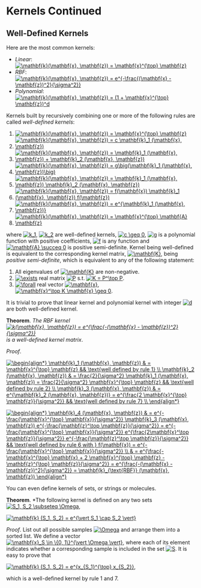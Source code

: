 # Kernels Continued

## Well-Defined Kernels

Here are the most common kernels:

- *Linear*: <a href="https://www.codecogs.com/eqnedit.php?latex=\mathbf{k}(\mathbf{x},&space;\mathbf{z})&space;=&space;\mathbf{x}^{\top}&space;\mathbf{z}" target="_blank"><img src="https://latex.codecogs.com/gif.latex?\mathbf{k}(\mathbf{x},&space;\mathbf{z})&space;=&space;\mathbf{x}^{\top}&space;\mathbf{z}" title="\mathbf{k}(\mathbf{x}, \mathbf{z}) = \mathbf{x}^{\top} \mathbf{z}" /></a>
- *RBF*: <a href="https://www.codecogs.com/eqnedit.php?latex=\mathbf{k}(\mathbf{x},&space;\mathbf{z})&space;=&space;e^{-\frac{(\mathbf{x}&space;-&space;\mathbf{z})^2}{\sigma^2}}" target="_blank"><img src="https://latex.codecogs.com/gif.latex?\mathbf{k}(\mathbf{x},&space;\mathbf{z})&space;=&space;e^{-\frac{(\mathbf{x}&space;-&space;\mathbf{z})^2}{\sigma^2}}" title="\mathbf{k}(\mathbf{x}, \mathbf{z}) = e^{-\frac{(\mathbf{x} - \mathbf{z})^2}{\sigma^2}}" /></a>
- *Polynomial*: <a href="https://www.codecogs.com/eqnedit.php?latex=\mathbf{k}(\mathbf{x},&space;\mathbf{z})&space;=&space;(1&space;&plus;&space;\mathbf{x}^{\top}&space;\mathbf{z})^d" target="_blank"><img src="https://latex.codecogs.com/gif.latex?\mathbf{k}(\mathbf{x},&space;\mathbf{z})&space;=&space;(1&space;&plus;&space;\mathbf{x}^{\top}&space;\mathbf{z})^d" title="\mathbf{k}(\mathbf{x}, \mathbf{z}) = (1 + \mathbf{x}^{\top} \mathbf{z})^d" /></a>

Kernels built by recursively combining one or more of the following rules are called *well-defined kernels*:

1. <a href="https://www.codecogs.com/eqnedit.php?latex=\mathbf{k}(\mathbf{x},&space;\mathbf{z})&space;=&space;\mathbf{x}^{\top}&space;\mathbf{z}" target="_blank"><img src="https://latex.codecogs.com/gif.latex?\mathbf{k}(\mathbf{x},&space;\mathbf{z})&space;=&space;\mathbf{x}^{\top}&space;\mathbf{z}" title="\mathbf{k}(\mathbf{x}, \mathbf{z}) = \mathbf{x}^{\top} \mathbf{z}" /></a>
2. <a href="https://www.codecogs.com/eqnedit.php?latex=\mathbf{k}(\mathbf{x},&space;\mathbf{z})&space;=&space;c&space;\mathbf{k}_1&space;(\mathbf{x},&space;\mathbf{z})" target="_blank"><img src="https://latex.codecogs.com/gif.latex?\mathbf{k}(\mathbf{x},&space;\mathbf{z})&space;=&space;c&space;\mathbf{k}_1&space;(\mathbf{x},&space;\mathbf{z})" title="\mathbf{k}(\mathbf{x}, \mathbf{z}) = c \mathbf{k}_1 (\mathbf{x}, \mathbf{z})" /></a>
3. <a href="https://www.codecogs.com/eqnedit.php?latex=\mathbf{k}(\mathbf{x},&space;\mathbf{z})&space;=&space;\mathbf{k}_1&space;(\mathbf{x},&space;\mathbf{z})&space;&plus;&space;\mathbf{k}_2&space;(\mathbf{x},&space;\mathbf{z})" target="_blank"><img src="https://latex.codecogs.com/gif.latex?\mathbf{k}(\mathbf{x},&space;\mathbf{z})&space;=&space;\mathbf{k}_1&space;(\mathbf{x},&space;\mathbf{z})&space;&plus;&space;\mathbf{k}_2&space;(\mathbf{x},&space;\mathbf{z})" title="\mathbf{k}(\mathbf{x}, \mathbf{z}) = \mathbf{k}_1 (\mathbf{x}, \mathbf{z}) + \mathbf{k}_2 (\mathbf{x}, \mathbf{z})" /></a>
4. <a href="https://www.codecogs.com/eqnedit.php?latex=\mathbf{k}(\mathbf{x},&space;\mathbf{z})&space;=&space;g\big(\mathbf{k}_1&space;(\mathbf{x},&space;\mathbf{z})\big)" target="_blank"><img src="https://latex.codecogs.com/gif.latex?\mathbf{k}(\mathbf{x},&space;\mathbf{z})&space;=&space;g\big(\mathbf{k}_1&space;(\mathbf{x},&space;\mathbf{z})\big)" title="\mathbf{k}(\mathbf{x}, \mathbf{z}) = g\big(\mathbf{k}_1 (\mathbf{x}, \mathbf{z})\big)" /></a>
5. <a href="https://www.codecogs.com/eqnedit.php?latex=\mathbf{k}(\mathbf{x},&space;\mathbf{z})&space;=&space;\mathbf{k}_1&space;(\mathbf{x},&space;\mathbf{z})&space;\mathbf{k}_2&space;(\mathbf{x},&space;\mathbf{z})" target="_blank"><img src="https://latex.codecogs.com/gif.latex?\mathbf{k}(\mathbf{x},&space;\mathbf{z})&space;=&space;\mathbf{k}_1&space;(\mathbf{x},&space;\mathbf{z})&space;\mathbf{k}_2&space;(\mathbf{x},&space;\mathbf{z})" title="\mathbf{k}(\mathbf{x}, \mathbf{z}) = \mathbf{k}_1 (\mathbf{x}, \mathbf{z}) \mathbf{k}_2 (\mathbf{x}, \mathbf{z})" /></a>
6. <a href="https://www.codecogs.com/eqnedit.php?latex=\mathbf{k}(\mathbf{x},&space;\mathbf{z})&space;=&space;f(\mathbf{x})&space;\mathbf{k}_1&space;(\mathbf{x},&space;\mathbf{z})&space;f(\mathbf{z})" target="_blank"><img src="https://latex.codecogs.com/gif.latex?\mathbf{k}(\mathbf{x},&space;\mathbf{z})&space;=&space;f(\mathbf{x})&space;\mathbf{k}_1&space;(\mathbf{x},&space;\mathbf{z})&space;f(\mathbf{z})" title="\mathbf{k}(\mathbf{x}, \mathbf{z}) = f(\mathbf{x}) \mathbf{k}_1 (\mathbf{x}, \mathbf{z}) f(\mathbf{z})" /></a>
7. <a href="https://www.codecogs.com/eqnedit.php?latex=\mathbf{k}(\mathbf{x},&space;\mathbf{z})&space;=&space;e^{\mathbf{k}_1&space;(\mathbf{x},&space;\mathbf{z})}" target="_blank"><img src="https://latex.codecogs.com/gif.latex?\mathbf{k}(\mathbf{x},&space;\mathbf{z})&space;=&space;e^{\mathbf{k}_1&space;(\mathbf{x},&space;\mathbf{z})}" title="\mathbf{k}(\mathbf{x}, \mathbf{z}) = e^{\mathbf{k}_1 (\mathbf{x}, \mathbf{z})}" /></a>
8. <a href="https://www.codecogs.com/eqnedit.php?latex=\mathbf{k}(\mathbf{x},&space;\mathbf{z})&space;=&space;\mathbf{x}^{\top}&space;\mathbf{A}&space;\mathbf{z}" target="_blank"><img src="https://latex.codecogs.com/gif.latex?\mathbf{k}(\mathbf{x},&space;\mathbf{z})&space;=&space;\mathbf{x}^{\top}&space;\mathbf{A}&space;\mathbf{z}" title="\mathbf{k}(\mathbf{x}, \mathbf{z}) = \mathbf{x}^{\top} \mathbf{A} \mathbf{z}" /></a>

where <a href="https://www.codecogs.com/eqnedit.php?latex=k_1" target="_blank"><img src="https://latex.codecogs.com/gif.latex?k_1" title="k_1" /></a>, <a href="https://www.codecogs.com/eqnedit.php?latex=k_2" target="_blank"><img src="https://latex.codecogs.com/gif.latex?k_2" title="k_2" /></a> are well-defined kernels, <a href="https://www.codecogs.com/eqnedit.php?latex=c&space;\geq&space;0" target="_blank"><img src="https://latex.codecogs.com/gif.latex?c&space;\geq&space;0" title="c \geq 0" /></a>, <a href="https://www.codecogs.com/eqnedit.php?latex=g" target="_blank"><img src="https://latex.codecogs.com/gif.latex?g" title="g" /></a> is a polynomial function with positive coefficients, <a href="https://www.codecogs.com/eqnedit.php?latex=f" target="_blank"><img src="https://latex.codecogs.com/gif.latex?f" title="f" /></a> is any function and <a href="https://www.codecogs.com/eqnedit.php?latex=\mathbf{A}&space;\succeq&space;0" target="_blank"><img src="https://latex.codecogs.com/gif.latex?\mathbf{A}&space;\succeq&space;0" title="\mathbf{A} \succeq 0" /></a> is positive semi-definite. Kernel being well-defined is equivalent to the corresponding kernel matrix, <a href="https://www.codecogs.com/eqnedit.php?latex=\mathbf{K}" target="_blank"><img src="https://latex.codecogs.com/gif.latex?\mathbf{K}" title="\mathbf{K}" /></a>, being *positive semi-definite*, which is equivalent to any of the following statement:

1. All eigenvalues of <a href="https://www.codecogs.com/eqnedit.php?latex=\mathbf{K}" target="_blank"><img src="https://latex.codecogs.com/gif.latex?\mathbf{K}" title="\mathbf{K}" /></a> are non-negative.
2. <a href="https://www.codecogs.com/eqnedit.php?latex=\exists" target="_blank"><img src="https://latex.codecogs.com/gif.latex?\exists" title="\exists" /></a> real matrix <a href="https://www.codecogs.com/eqnedit.php?latex=P" target="_blank"><img src="https://latex.codecogs.com/gif.latex?P" title="P" /></a> s.t. <a href="https://www.codecogs.com/eqnedit.php?latex=K&space;=&space;P^\top&space;P" target="_blank"><img src="https://latex.codecogs.com/gif.latex?K&space;=&space;P^\top&space;P" title="K = P^\top P" /></a>.
3. <a href="https://www.codecogs.com/eqnedit.php?latex=\forall" target="_blank"><img src="https://latex.codecogs.com/gif.latex?\forall" title="\forall" /></a> real vector <a href="https://www.codecogs.com/eqnedit.php?latex=\mathbf{x}" target="_blank"><img src="https://latex.codecogs.com/gif.latex?\mathbf{x}" title="\mathbf{x}" /></a>, <a href="https://www.codecogs.com/eqnedit.php?latex=\mathbf{x}^\top&space;K&space;\mathbf{x}&space;\geq&space;0" target="_blank"><img src="https://latex.codecogs.com/gif.latex?\mathbf{x}^\top&space;K&space;\mathbf{x}&space;\geq&space;0" title="\mathbf{x}^\top K \mathbf{x} \geq 0" /></a>.

It is trivial to prove that linear kernel and polynomial kernel with integer <a href="https://www.codecogs.com/eqnedit.php?latex=d" target="_blank"><img src="https://latex.codecogs.com/gif.latex?d" title="d" /></a> are both well-defined kernel.

**Theorem**. *The RBF kernel <a href="https://www.codecogs.com/eqnedit.php?latex=k(\mathbf{x},&space;\mathbf{z})&space;=&space;e^{\frac{-(\mathbf{x}&space;-&space;\mathbf{z})^2}{\sigma^2}}" target="_blank"><img src="https://latex.codecogs.com/gif.latex?k(\mathbf{x},&space;\mathbf{z})&space;=&space;e^{\frac{-(\mathbf{x}&space;-&space;\mathbf{z})^2}{\sigma^2}}" title="k(\mathbf{x}, \mathbf{z}) = e^{\frac{-(\mathbf{x} - \mathbf{z})^2}{\sigma^2}}" /></a> is a well-defined kernel matrix*.

*Proof*.

<a href="https://www.codecogs.com/eqnedit.php?latex=\begin{align*}&space;\mathbf{k}_1&space;(\mathbf{x},&space;\mathbf{z})&space;&&space;=&space;\mathbf{x}^{\top}&space;\mathbf{z}&space;&&&space;\text{well&space;defined&space;by&space;rule&space;1}&space;\\&space;\mathbf{k}_2&space;(\mathbf{x},&space;\mathbf{z})&space;&&space;=&space;\frac{2}{\sigma^2}&space;\mathbf{k}_1&space;(\mathbf{x},&space;\mathbf{z})&space;=&space;\frac{2}{\sigma^2}&space;\mathbf{x}^{\top}&space;\mathbf{z}&space;&&&space;\text{well&space;defined&space;by&space;rule&space;2}&space;\\&space;\mathbf{k}_3&space;(\mathbf{x},&space;\mathbf{z})&space;&&space;=&space;e^{\mathbf{k}_2&space;(\mathbf{x},&space;\mathbf{z})}&space;=&space;e^{\frac{2&space;\mathbf{x}^{\top}&space;\mathbf{z}}{\sigma^2}}&space;&&&space;\text{well&space;defined&space;by&space;rule&space;7}&space;\\&space;\end{align*}" target="_blank"><img src="https://latex.codecogs.com/gif.latex?\begin{align*}&space;\mathbf{k}_1&space;(\mathbf{x},&space;\mathbf{z})&space;&&space;=&space;\mathbf{x}^{\top}&space;\mathbf{z}&space;&&&space;\text{well&space;defined&space;by&space;rule&space;1}&space;\\&space;\mathbf{k}_2&space;(\mathbf{x},&space;\mathbf{z})&space;&&space;=&space;\frac{2}{\sigma^2}&space;\mathbf{k}_1&space;(\mathbf{x},&space;\mathbf{z})&space;=&space;\frac{2}{\sigma^2}&space;\mathbf{x}^{\top}&space;\mathbf{z}&space;&&&space;\text{well&space;defined&space;by&space;rule&space;2}&space;\\&space;\mathbf{k}_3&space;(\mathbf{x},&space;\mathbf{z})&space;&&space;=&space;e^{\mathbf{k}_2&space;(\mathbf{x},&space;\mathbf{z})}&space;=&space;e^{\frac{2&space;\mathbf{x}^{\top}&space;\mathbf{z}}{\sigma^2}}&space;&&&space;\text{well&space;defined&space;by&space;rule&space;7}&space;\\&space;\end{align*}" title="\begin{align*} \mathbf{k}_1 (\mathbf{x}, \mathbf{z}) & = \mathbf{x}^{\top} \mathbf{z} && \text{well defined by rule 1} \\ \mathbf{k}_2 (\mathbf{x}, \mathbf{z}) & = \frac{2}{\sigma^2} \mathbf{k}_1 (\mathbf{x}, \mathbf{z}) = \frac{2}{\sigma^2} \mathbf{x}^{\top} \mathbf{z} && \text{well defined by rule 2} \\ \mathbf{k}_3 (\mathbf{x}, \mathbf{z}) & = e^{\mathbf{k}_2 (\mathbf{x}, \mathbf{z})} = e^{\frac{2 \mathbf{x}^{\top} \mathbf{z}}{\sigma^2}} && \text{well defined by rule 7} \\ \end{align*}" /></a>

<a href="https://www.codecogs.com/eqnedit.php?latex=\begin{align*}&space;\mathbf{k}_4&space;(\mathbf{x},&space;\mathbf{z})&space;&&space;=&space;e^{-\frac{\mathbf{x}^{\top}&space;\mathbf{x}}{\sigma^2}}&space;\mathbf{k}_3&space;(\mathbf{x},&space;\mathbf{z})&space;e^{-\frac{\mathbf{z}^\top&space;\mathbf{z}}{\sigma^2}}&space;=&space;e^{-\frac{\mathbf{x}^{\top}&space;\mathbf{x}}{\sigma^2}}&space;e^{\frac{2\mathbf{x}^\top&space;\mathbf{z}}{\sigma^2}}&space;e^{-\frac{\mathbf{z}^\top&space;\mathbf{z}}{\sigma^2}}&space;&&&space;\text{well&space;defined&space;by&space;rule&space;6&space;with&space;}&space;f(\mathbf{x})&space;=&space;e^{-\frac{\mathbf{x}^{\top}&space;\mathbf{x}}{\sigma^2}}&space;\\&space;&&space;=&space;e^{\frac{-\mathbf{x}^{\top}&space;\mathbf{x}&space;&plus;&space;2&space;\mathbf{x}^{\top}&space;\mathbf{z}&space;-&space;\mathbf{z}^{\top}&space;\mathbf{z}}{\sigma^2}}&space;=&space;e^{\frac{-(\mathbf{x}&space;-&space;\mathbf{z})^2}{\sigma^2}}&space;=&space;\mathbf{k}_{\text{RBF}}&space;(\mathbf{x},&space;\mathbf{z})&space;\end{align*}" target="_blank"><img src="https://latex.codecogs.com/gif.latex?\begin{align*}&space;\mathbf{k}_4&space;(\mathbf{x},&space;\mathbf{z})&space;&&space;=&space;e^{-\frac{\mathbf{x}^{\top}&space;\mathbf{x}}{\sigma^2}}&space;\mathbf{k}_3&space;(\mathbf{x},&space;\mathbf{z})&space;e^{-\frac{\mathbf{z}^\top&space;\mathbf{z}}{\sigma^2}}&space;=&space;e^{-\frac{\mathbf{x}^{\top}&space;\mathbf{x}}{\sigma^2}}&space;e^{\frac{2\mathbf{x}^\top&space;\mathbf{z}}{\sigma^2}}&space;e^{-\frac{\mathbf{z}^\top&space;\mathbf{z}}{\sigma^2}}&space;&&&space;\text{well&space;defined&space;by&space;rule&space;6&space;with&space;}&space;f(\mathbf{x})&space;=&space;e^{-\frac{\mathbf{x}^{\top}&space;\mathbf{x}}{\sigma^2}}&space;\\&space;&&space;=&space;e^{\frac{-\mathbf{x}^{\top}&space;\mathbf{x}&space;&plus;&space;2&space;\mathbf{x}^{\top}&space;\mathbf{z}&space;-&space;\mathbf{z}^{\top}&space;\mathbf{z}}{\sigma^2}}&space;=&space;e^{\frac{-(\mathbf{x}&space;-&space;\mathbf{z})^2}{\sigma^2}}&space;=&space;\mathbf{k}_{\text{RBF}}&space;(\mathbf{x},&space;\mathbf{z})&space;\end{align*}" title="\begin{align*} \mathbf{k}_4 (\mathbf{x}, \mathbf{z}) & = e^{-\frac{\mathbf{x}^{\top} \mathbf{x}}{\sigma^2}} \mathbf{k}_3 (\mathbf{x}, \mathbf{z}) e^{-\frac{\mathbf{z}^\top \mathbf{z}}{\sigma^2}} = e^{-\frac{\mathbf{x}^{\top} \mathbf{x}}{\sigma^2}} e^{\frac{2\mathbf{x}^\top \mathbf{z}}{\sigma^2}} e^{-\frac{\mathbf{z}^\top \mathbf{z}}{\sigma^2}} && \text{well defined by rule 6 with } f(\mathbf{x}) = e^{-\frac{\mathbf{x}^{\top} \mathbf{x}}{\sigma^2}} \\ & = e^{\frac{-\mathbf{x}^{\top} \mathbf{x} + 2 \mathbf{x}^{\top} \mathbf{z} - \mathbf{z}^{\top} \mathbf{z}}{\sigma^2}} = e^{\frac{-(\mathbf{x} - \mathbf{z})^2}{\sigma^2}} = \mathbf{k}_{\text{RBF}} (\mathbf{x}, \mathbf{z}) \end{align*}" /></a>

You can even define kernels of sets, or strings or molecules.

**Theorem**. *The following kernel is defined on any two sets <a href="https://www.codecogs.com/eqnedit.php?latex=S_1,&space;S_2&space;\subseteq&space;\Omega" target="_blank"><img src="https://latex.codecogs.com/gif.latex?S_1,&space;S_2&space;\subseteq&space;\Omega" title="S_1, S_2 \subseteq \Omega" /></a>,

<a href="https://www.codecogs.com/eqnedit.php?latex=\mathbf{k}&space;(S_1,&space;S_2)&space;=&space;e^{\vert&space;S_1&space;\cap&space;S_2&space;\vert}" target="_blank"><img src="https://latex.codecogs.com/gif.latex?\mathbf{k}&space;(S_1,&space;S_2)&space;=&space;e^{\vert&space;S_1&space;\cap&space;S_2&space;\vert}" title="\mathbf{k} (S_1, S_2) = e^{\vert S_1 \cap S_2 \vert}" /></a>

*Proof*. List out all possible samples <a href="https://www.codecogs.com/eqnedit.php?latex=\Omega" target="_blank"><img src="https://latex.codecogs.com/gif.latex?\Omega" title="\Omega" /></a> and arrange them into a sorted list. We define a vector <a href="https://www.codecogs.com/eqnedit.php?latex=\mathbf{x}_S&space;\in&space;\{0,&space;1\}^{\vert&space;\Omega&space;\vert}" target="_blank"><img src="https://latex.codecogs.com/gif.latex?\mathbf{x}_S&space;\in&space;\{0,&space;1\}^{\vert&space;\Omega&space;\vert}" title="\mathbf{x}_S \in \{0, 1\}^{\vert \Omega \vert}" /></a>, where each of its element indicates whether a corresponding sample is included in the set <a href="https://www.codecogs.com/eqnedit.php?latex=S" target="_blank"><img src="https://latex.codecogs.com/gif.latex?S" title="S" /></a>. It is easy to prove that

<a href="https://www.codecogs.com/eqnedit.php?latex=\mathbf{k}&space;(S_1,&space;S_2)&space;=&space;e^{x_{S_1}^{\top}&space;x_{S_2}}" target="_blank"><img src="https://latex.codecogs.com/gif.latex?\mathbf{k}&space;(S_1,&space;S_2)&space;=&space;e^{x_{S_1}^{\top}&space;x_{S_2}}" title="\mathbf{k} (S_1, S_2) = e^{x_{S_1}^{\top} x_{S_2}}" /></a>,

which is a well-defined kernel by rule 1 and 7.





























